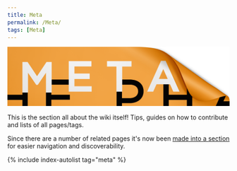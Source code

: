```yaml
---
title: Meta
permalink: /Meta/
tags: [Meta]
---
```


![](/assets/Meta/Main-section-graphic.png)

This is the section all about the wiki itself! Tips, guides on how to contribute and lists of all pages/tags.

Since there are a number of related pages it's now been [made into a section](/Meta/Creating_Editing_Pages/Metadata_Organization/Creating_a_Section/) for easier navigation and discoverability.

{% include index-autolist tag="meta" %}